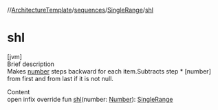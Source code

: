 //[ArchitectureTemplate](../../index.md)/[sequences](../index.md)/[SingleRange](index.md)/[shl](shl.md)



# shl  
[jvm]  
Brief description  
Makes [number]() steps backward for each item.Subtracts step * [number] from first and from last if it is not null.  
  
  
Content  
open infix override fun [shl](shl.md)(number: [Number](https://kotlinlang.org/api/latest/jvm/stdlib/kotlin/-number/index.html)): [SingleRange](index.md)  



